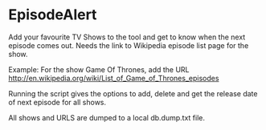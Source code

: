 EpisodeAlert
============

Add your favourite TV Shows to the tool and get to know when the next episode comes out. Needs the link to Wikipedia episode list page for the show.

Example: For the show Game Of Thrones, add the URL http://en.wikipedia.org/wiki/List_of_Game_of_Thrones_episodes

Running the script gives the options to add, delete and get the release date of next episode for all shows.

All shows and URLS are dumped to a local db.dump.txt file.
